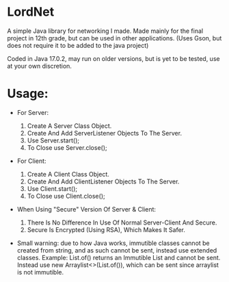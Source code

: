 # LordNet
A simple Java library for networking I made. 
Made mainly for the final project in 12th grade, but can be used in other applications.
(Uses Gson, but does not require it to be added to the java project)

Coded in Java 17.0.2, may run on older versions, but is yet to be tested, use at your own discretion.


# Usage:
- For Server:
  1. Create A Server Class Object.
  2. Create And Add ServerListener Objects To The Server.
  3. Use Server.start();
  4. To Close use Server.close();

- For Client:
  1. Create A Client Class Object.
  2. Create And Add ClientListener Objects To The Server.
  3. Use Client.start();
  4. To Close use Client.close();

- When Using "Secure" Version Of Server & Client:
  1. There Is No Difference In Use Of Normal Server-Client And Secure.
  2. Secure Is Encrypted (Using RSA), Which Makes It Safer.


- Small warning: due to how Java works, immutible classes cannot be created from string, and as such cannot be sent, instead use extended classes.
  Example: List.of() returns an Immutible List and cannot be sent. Instead use new Arraylist<>(List.of()), which can be sent since arraylist is not immutible.
